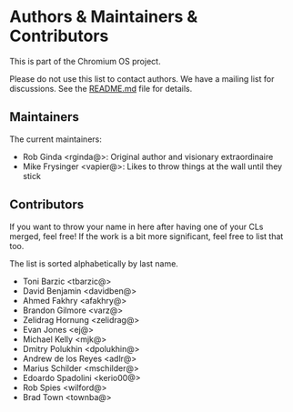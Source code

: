 # Authors & Maintainers & Contributors

This is part of the Chromium OS project.

Please do not use this list to contact authors.  We have a mailing list for
discussions.  See the [README.md](./README.md#Contact) file for details.

## Maintainers

The current maintainers:

* Rob Ginda <rginda@>: Original author and visionary extraordinaire
* Mike Frysinger <vapier@>: Likes to throw things at the wall until they stick

## Contributors

If you want to throw your name in here after having one of your CLs merged,
feel free!  If the work is a bit more significant, feel free to list that too.

The list is sorted alphabetically by last name.

* Toni Barzic <tbarzic@>
* David Benjamin <davidben@>
* Ahmed Fakhry <afakhry@>
* Brandon Gilmore <varz@>
* Zelidrag Hornung <zelidrag@>
* Evan Jones <ej@>
* Michael Kelly <mjk@>
* Dmitry Polukhin <dpolukhin@>
* Andrew de los Reyes <adlr@>
* Marius Schilder <mschilder@>
* Edoardo Spadolini <kerio00@>
* Rob Spies <wilford@>
* Brad Town <townba@>
